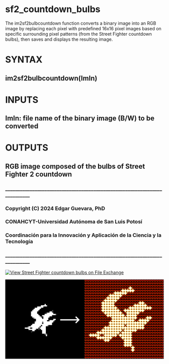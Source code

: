 # sf2_countdown_bulbs
The im2sf2bulbcountdown function converts a binary image into an RGB image by replacing each pixel with predefined 16x16 pixel images based on specific surrounding pixel patterns (from the Street Fighter countdown bulbs), then saves and displays the resulting image.

# SYNTAX
## im2sf2bulbcountdown(ImIn)
##
# INPUTS
## ImIn: file name of the binary image (B/W) to be converted
##
# OUTPUTS
## RGB image composed of the bulbs of Street Fighter 2 countdown
### __________________________________________________________________________
### Copyright (C) 2024 Edgar Guevara, PhD
### CONAHCYT-Universidad Autónoma de San Luis Potosí
### Coordinación para la Innovación y Aplicación de la Ciencia y la Tecnología
### __________________________________________________________________________
[![View Street Fighter countdown bulbs on File Exchange](https://www.mathworks.com/matlabcentral/images/matlab-file-exchange.svg)](https://www.mathworks.com/matlabcentral/fileexchange/169403-street-fighter-countdown-bulbs)


![Street Fighter 2 bulbs countdown](https://github.com/guevaracodina/sf2_countdown_bulbs/blob/main/SF_logo_demo.png?raw=true)





